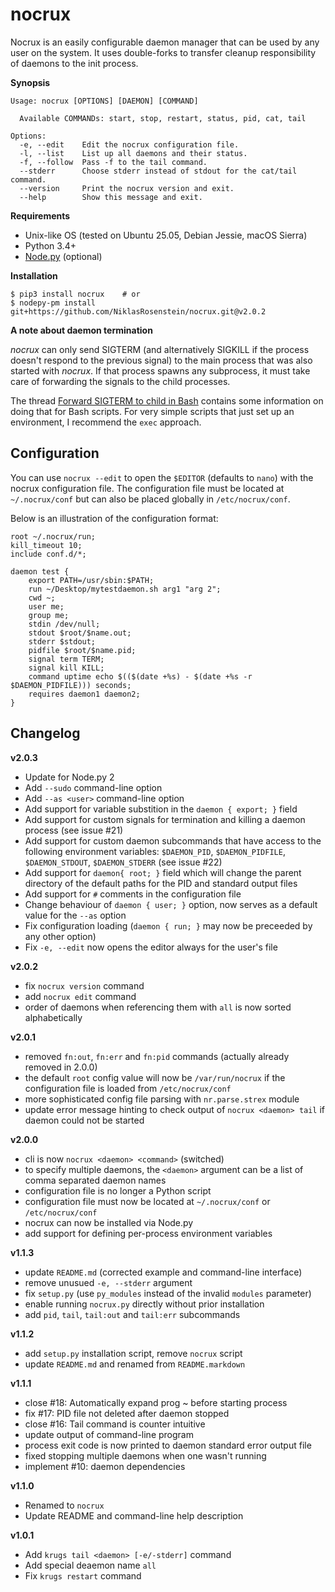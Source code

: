 # nocrux

Nocrux is an easily configurable daemon manager that can be used by any user
on the system. It uses double-forks to transfer cleanup responsibility of
daemons to the init process.

__Synopsis__

```
Usage: nocrux [OPTIONS] [DAEMON] [COMMAND]

  Available COMMANDs: start, stop, restart, status, pid, cat, tail

Options:
  -e, --edit    Edit the nocrux configuration file.
  -l, --list    List up all daemons and their status.
  -f, --follow  Pass -f to the tail command.
  --stderr      Choose stderr instead of stdout for the cat/tail command.
  --version     Print the nocrux version and exit.
  --help        Show this message and exit.
```

__Requirements__

- Unix-like OS (tested on Ubuntu 25.05, Debian Jessie, macOS Sierra)
- Python 3.4+
- [Node.py] (optional)

[Node.py]: https://github.com/nodepy/nodepy

__Installation__

    $ pip3 install nocrux    # or
    $ nodepy-pm install git+https://github.com/NiklasRosenstein/nocrux.git@v2.0.2

__A note about daemon termination__

*nocrux* can only send SIGTERM (and alternatively SIGKILL if the process
doesn't respond to the previous signal) to the main process that was also
started with *nocrux*. If that process spawns any subprocess, it must take
care of forwarding the signals to the child processes.

The thread [Forward SIGTERM to child in Bash][0] contains some information on
doing that for Bash scripts. For very simple scripts that just set up an
environment, I recommend the `exec` approach.

  [0]: http://unix.stackexchange.com/q/146756/73728

## Configuration

You can use `nocrux --edit` to open the `$EDITOR` (defaults to `nano`) with
the nocrux configuration file. The configuration file must be located at
`~/.nocrux/conf` but can also be placed globally in `/etc/nocrux/conf`.

Below is an illustration of the configuration format:

    root ~/.nocrux/run;
    kill_timeout 10;
    include conf.d/*;

    daemon test {
        export PATH=/usr/sbin:$PATH;
        run ~/Desktop/mytestdaemon.sh arg1 "arg 2";
        cwd ~;
        user me;
        group me;
        stdin /dev/null;
        stdout $root/$name.out;
        stderr $stdout;
        pidfile $root/$name.pid;
        signal term TERM;
        signal kill KILL;
        command uptime echo $(($(date +%s) - $(date +%s -r $DAEMON_PIDFILE))) seconds;
        requires daemon1 daemon2;
    }

## Changelog

__v2.0.3__

- Update for Node.py 2
- Add `--sudo` command-line option
- Add `--as <user>` command-line option
- Add support for variable substition in the `daemon { export; }` field
- Add support for custom signals for termination and killing a daemon process
  (see issue #21)
- Add support for custom daemon subcommands that have access to the following
  environment variables: `$DAEMON_PID`, `$DAEMON_PIDFILE`, `$DAEMON_STDOUT`,
  `$DAEMON_STDERR` (see issue #22)
- Add support for `daemon{ root; }` field which will change the parent directory
  of the default paths for the PID and standard output files
- Add support for `#` comments in the configuration file
- Change behaviour of `daemon { user; }` option, now serves as a default value
  for the `--as` option
- Fix configuration loading (`daemon { run; }` may now be preceeded by any other option)
- Fix `-e, --edit` now opens the editor always for the user's file

__v2.0.2__

- fix `nocrux version` command
- add `nocrux edit` command
- order of daemons when referencing them with `all` is now sorted alphabetically

__v2.0.1__

* removed `fn:out`, `fn:err` and `fn:pid` commands (actually already removed in 2.0.0)
* the default `root` config value will now be `/var/run/nocrux` if the
  configuration file is loaded from `/etc/nocrux/conf`
* more sophisticated config file parsing with `nr.parse.strex` module
* update error message hinting to check output of `nocrux <daemon> tail` if
  daemon could not be started

__v2.0.0__

* cli is now `nocrux <daemon> <command>` (switched)
* to specify multiple daemons, the `<daemon>` argument can be a list of
  comma separated daemon names
* configuration file is no longer a Python script
* configuration file must now be located at `~/.nocrux/conf` or
  `/etc/nocrux/conf`
* nocrux can now be installed via Node.py
* add support for defining per-process environment variables

__v1.1.3__

* update `README.md` (corrected example and command-line interface)
* remove unusued `-e, --stderr` argument
* fix `setup.py` (use `py_modules` instead of the invalid `modules` parameter)
* enable running `nocrux.py` directly without prior installation
* add `pid`, `tail`, `tail:out` and `tail:err` subcommands

__v1.1.2__

* add `setup.py` installation script, remove `nocrux` script
* update `README.md` and renamed from `README.markdown`

__v1.1.1__

* close #18: Automatically expand prog ~ before starting process
* fix #17: PID file not deleted after daemon stopped
* close #16: Tail command is counter intuitive
* update output of command-line program
* process exit code is now printed to daemon standard error output file
* fixed stopping multiple daemons when one wasn't running
* implement #10: daemon dependencies

__v1.1.0__

* Renamed to `nocrux`
* Update README and command-line help description

__v1.0.1__

* Add `krugs tail <daemon> [-e/-stderr]` command
* Add special deaemon name `all`
* Fix `krugs restart` command
